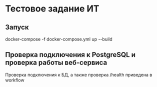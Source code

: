 # Тестовое задание ИТ

## Запуск
docker-compose -f docker-compose.yml up --build 

## Проверка подключения к PostgreSQL и проверка работы веб-сервиса
Проверка подключения к БД, а также проверка /health приведена в workflow
